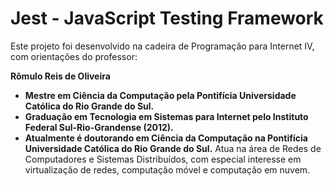 # Jest - JavaScript Testing Framework

 Este projeto foi desenvolvido na cadeira de Programação para Internet IV, com orientações do professor:
 
**Rômulo Reis de Oliveira**
* **Mestre em Ciência da Computação pela Pontifícia Universidade Católica do Rio Grande do Sul.**
 * **Graduação em Tecnologia em Sistemas para Internet pelo Instituto Federal Sul-Rio-Grandense (2012).**
 * **Atualmente é doutorando em Ciência da Computação na Pontifícia Universidade Católica do Rio Grande do Sul.**
 Atua na área de Redes de Computadores e Sistemas Distribuídos, com especial interesse em virtualização de redes, computação móvel e computação em nuvem. 
#

